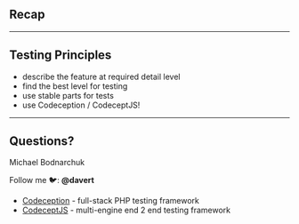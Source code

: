 ## Recap

---

## Testing Principles

* describe the feature at required detail level
* find the best level for testing
* use stable parts for tests
* use Codeception / CodeceptJS!

---

## Questions?

Michael Bodnarchuk 

Follow me 🐦: **@davert** 

* [Codeception](http://codeception.com) - full-stack PHP testing framework
* [CodeceptJS](http://codecept.io) - multi-engine end 2 end testing framework
